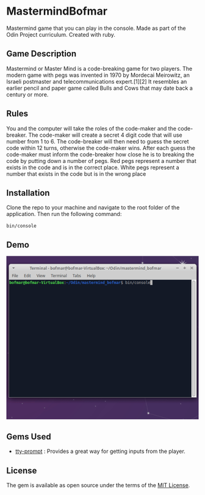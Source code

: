 # MastermindBofmar

Mastermind game that you can play in the console. Made as part of the Odin Project curriculum. Created with ruby.

## Game Description

Mastermind or Master Mind is a code-breaking game for two players. The modern game with pegs was invented in 1970 by Mordecai Meirowitz, an Israeli postmaster and telecommunications expert.[1][2] It resembles an earlier pencil and paper game called Bulls and Cows that may date back a century or more. 

## Rules

You and the computer will take the roles of the code-maker and the code-breaker. The code-maker will create a secret 4 digit code that will use number from 1 to 6. The code-breaker will then need to guess the secret code within 12 turns, otherwise the code-maker wins. After each guess the code-maker must inform the code-breaker how close he is to breaking the code by putting down a number of pegs. Red pegs represent a number that exists in the code and is in the correct place. White pegs represent a number that exists in the code but is in the wrong place


## Installation

Clone the repo to your machine and navigate to the root folder of the application. Then run the following command:

    bin/console


## Demo

![demo](https://github.com/bofmar/mastermind_bofmar/blob/main/masterMind.gif)

## Gems Used

* [tty-prompt](https://github.com/piotrmurach/tty-prompt) : Provides a great way for getting inputs from the player.

## License

The gem is available as open source under the terms of the [MIT License](https://opensource.org/licenses/MIT).